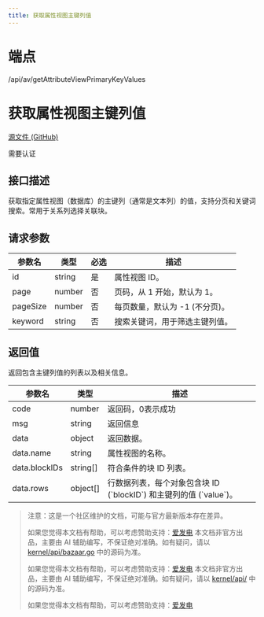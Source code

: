 ```yaml
---
title: 获取属性视图主键列值
---
```

# 端点

/api/av/getAttributeViewPrimaryKeyValues

# 获取属性视图主键列值

[源文件 (GitHub)](https://github.com/siyuan-note/siyuan/blob/master/kernel/api/av.go#L101 "查看源文件")

需要认证

## 接口描述

获取指定属性视图（数据库）的主键列（通常是文本列）的值，支持分页和关键词搜索。常用于关系列选择关联块。

## 请求参数

| 参数名 | 类型 | 必选 | 描述 |
| --- | --- | --- | --- |
| id | string | 是 | 属性视图 ID。 |
| page | number | 否 | 页码，从 1 开始，默认为 1。 |
| pageSize | number | 否 | 每页数量，默认为 -1 (不分页)。 |
| keyword | string | 否 | 搜索关键词，用于筛选主键列值。 |

## 返回值

返回包含主键列值的列表以及相关信息。

| 参数名 | 类型 | 描述 |
| --- | --- | --- |
| code | number | 返回码，0表示成功 |
| msg | string | 返回信息 |
| data | object | 返回数据。 |
| data.name | string | 属性视图的名称。 |
| data.blockIDs | string\[\] | 符合条件的块 ID 列表。 |
| data.rows | object\[\] | 行数据列表，每个对象包含块 ID (\`blockID\`) 和主键列的值 (\`value\`)。 |

> 注意：这是一个社区维护的文档，可能与官方最新版本存在差异。
> 
> 如果您觉得本文档有帮助，可以考虑赞助支持：[爱发电](https://afdian.com/a/leolee9086?tab=feed)
> 本文档非官方出品，主要由 AI 辅助编写，不保证绝对准确。如有疑问，请以 [kernel/api/bazaar.go](https://github.com/siyuan-note/siyuan/blob/master/kernel/api/bazaar.go) 中的源码为准。
> 
> 如果您觉得本文档有帮助，可以考虑赞助支持：[爱发电](https://afdian.com/a/leolee9086?tab=feed)
> 本文档非官方出品，主要由 AI 辅助编写，不保证绝对准确。如有疑问，请以 [kernel/api/](https://github.com/siyuan-note/siyuan/blob/master/kernel/api/) 中的源码为准。
> 
> 如果您觉得本文档有帮助，可以考虑赞助支持：[爱发电](https://afdian.com/a/leolee9086?tab=feed)
